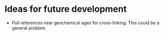 # Ideas for future development

- Pull references near geochemical ages for cross-linking.
  This could be a general problem.
